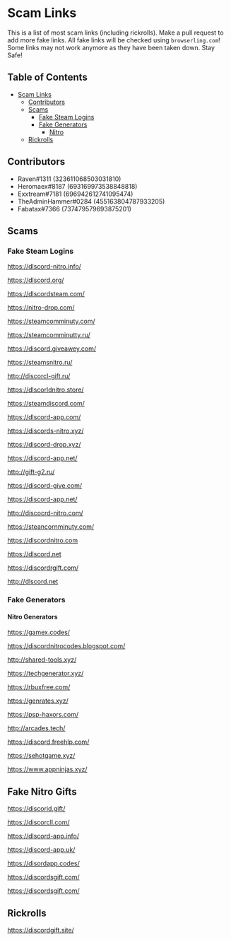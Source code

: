 # Scam Links
This is a list of most scam links (including rickrolls). Make a pull request to add more fake links. All fake links will be checked using `browserling.com`! Some links may not work anymore as they have been taken down. Stay Safe!

## Table of Contents

- [Scam Links](#scam-links)
  * [Contributors](#contributors)
  * [Scams](#scams)
    + [Fake Steam Logins](#fake-steam-logins)
    + [Fake Generators](#fake-generators)
      - [Nitro](#nitro)
  * [Rickrolls](#rickrolls)

## Contributors
 - Raven#1311 (323611068503031810)
 - Heromaex#8187 (693169973538848818)
 - Exxtream#7181 (696942612741095474)
 - TheAdminHammer#0284 (455163804787933205)
 - Fabatax#7366 (737479579693875201)

## Scams

### Fake Steam Logins

https://dlscord-nitro.info/

https://dlscord.org/

https://dlscordsteam.com/

https://nitro-drop.com/
 
https://steamcomminuty.com/

https://steamcomminutty.ru/

https://discord.giveawey.com/

https://steamsnitro.ru/

http://discorcl-gift.ru/

https://dlscorldnitro.store/

https://steamdiscord.com/

https://dlscord-app.com/

https://discords-nitro.xyz/

https://discord-drop.xyz/

https://discord-app.net/

http://gift-g2.ru/

https://discord-give.com/

https://discord-app.net/

http://discocrd-nitro.com/

https://steancornminuty.com/

https://dlscordnitro.com

https://dlscord.net

https://discordrgift.com/

http://dlscord.net

### Fake Generators

#### Nitro Generators

https://gamex.codes/

https://discordnitrocodes.blogspot.com/

http://shared-tools.xyz/

https://techgenerator.xyz/

https://rbuxfree.com/

https://genrates.xyz/

https://psp-haxors.com/

http://arcades.tech/

https://discord.freehlp.com/

https://sehotgame.xyz/

https://www.appninjas.xyz/

## Fake Nitro Gifts

https://discorid.gift/

https://discorcll.com/

https://dlscord-app.info/

https://discord-app.uk/

https://disordapp.codes/

https://discordsgift.com/

https://discordsgift.com/

## Rickrolls

https://discordgift.site/



